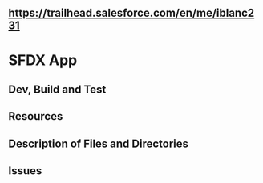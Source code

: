## https://trailhead.salesforce.com/en/me/iblanc231


# SFDX  App

## Dev, Build and Test


## Resources


## Description of Files and Directories


## Issues


